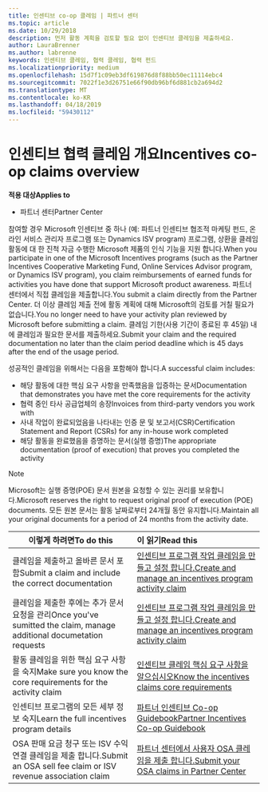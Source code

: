 ```yaml
---
title: 인센티브 co-op 클레임 | 파트너 센터
ms.topic: article
ms.date: 10/29/2018
description: 먼저 활동 계획을 검토할 필요 없이 인센티브 클레임을 제출하세요.
author: LauraBrenner
ms.author: labrenne
keywords: 인센티브 클레임, 협력 클레임, 협력 펀드
ms.localizationpriority: medium
ms.openlocfilehash: 15d7f1c09eb3df619876d8f88bb50ec11114ebc4
ms.sourcegitcommit: 7022f1e3d26751e66f90db96bf6d881cb2a694d2
ms.translationtype: MT
ms.contentlocale: ko-KR
ms.lasthandoff: 04/18/2019
ms.locfileid: "59430112"
---
```

# <a name="incentives-co-op-claims-overview"></a><span data-ttu-id="71134-104">인센티브 협력 클레임 개요</span><span class="sxs-lookup"><span data-stu-id="71134-104">Incentives co-op claims overview</span></span>

<span data-ttu-id="71134-105">**적용 대상**</span><span class="sxs-lookup"><span data-stu-id="71134-105">**Applies to**</span></span>

- <span data-ttu-id="71134-106">파트너 센터</span><span class="sxs-lookup"><span data-stu-id="71134-106">Partner Center</span></span>

<span data-ttu-id="71134-107">참여할 경우 Microsoft 인센티브 중 하나 (예: 파트너 인센티브 협조적 마케팅 펀드, 온라인 서비스 관리자 프로그램 또는 Dynamics ISV program) 프로그램, 상환을 클레임 활동에 대 한 진척 자금 수행한 Microsoft 제품의 인식 기능을 지원 합니다.</span><span class="sxs-lookup"><span data-stu-id="71134-107">When you participate in one of the Microsoft Incentives programs (such as the Partner Incentives Cooperative Marketing Fund, Online Services Advisor program, or Dynamics ISV program), you claim reimbursements of earned funds for activities you have done that support Microsoft product awareness.</span></span> <span data-ttu-id="71134-108">파트너 센터에서 직접 클레임을 제출합니다.</span><span class="sxs-lookup"><span data-stu-id="71134-108">You submit a claim directly from the Partner Center.</span></span> <span data-ttu-id="71134-109">더 이상 클레임 제출 전에 활동 계획에 대해 Microsoft의 검토를 거칠 필요가 없습니다.</span><span class="sxs-lookup"><span data-stu-id="71134-109">You no longer need to have your activity plan reviewed by Microsoft before submitting a claim.</span></span> <span data-ttu-id="71134-110">클레임 기한(사용 기간이 종료된 후 45일) 내에 클레임과 필요한 문서를 제출하세요.</span><span class="sxs-lookup"><span data-stu-id="71134-110">Submit your claim and the required documentation no later than the claim period deadline which is 45 days after the end of the usage period.</span></span> 

<span data-ttu-id="71134-111">성공적인 클레임을 위해서는 다음을 포함해야 합니다.</span><span class="sxs-lookup"><span data-stu-id="71134-111">A successful claim includes:</span></span>

- <span data-ttu-id="71134-112">해당 활동에 대한 핵심 요구 사항을 만족했음을 입증하는 문서</span><span class="sxs-lookup"><span data-stu-id="71134-112">Documentation that demonstrates you have met the core requirements for the activity</span></span>
- <span data-ttu-id="71134-113">협력 중인 타사 공급업체의 송장</span><span class="sxs-lookup"><span data-stu-id="71134-113">Invoices from third-party vendors you work with</span></span>
- <span data-ttu-id="71134-114">사내 작업이 완료되었음을 나타내는 인증 문 및 보고서(CSR)</span><span class="sxs-lookup"><span data-stu-id="71134-114">Certification Statement and Report (CSRs) for any in-house work completed</span></span>
- <span data-ttu-id="71134-115">해당 활동을 완료했음을 증명하는 문서(실행 증명)</span><span class="sxs-lookup"><span data-stu-id="71134-115">The appropriate documentation (proof of execution) that proves you completed the activity</span></span> 

>[!NOTE]
><span data-ttu-id="71134-116">Microsoft는 실행 증명(POE) 문서 원본을 요청할 수 있는 권리를 보유합니다.</span><span class="sxs-lookup"><span data-stu-id="71134-116">Microsoft reserves the right to request original proof of execution (POE) documents.</span></span> <span data-ttu-id="71134-117">모든 원본 문서는 활동 날짜로부터 24개월 동안 유지합니다.</span><span class="sxs-lookup"><span data-stu-id="71134-117">Maintain all your original documents for a period of 24 months from the activity date.</span></span> 

|<span data-ttu-id="71134-118">**이렇게 하려면**</span><span class="sxs-lookup"><span data-stu-id="71134-118">**To do this**</span></span>   |<span data-ttu-id="71134-119">**이 읽기**</span><span class="sxs-lookup"><span data-stu-id="71134-119">**Read this**</span></span>   |
|-----------------|:--------------------------------------|
|<span data-ttu-id="71134-120">클레임을 제출하고 올바른 문서 포함</span><span class="sxs-lookup"><span data-stu-id="71134-120">Submit a claim and include the correct documentation</span></span>|[<span data-ttu-id="71134-121">인센티브 프로그램 작업 클레임을 만들고 설정 합니다.</span><span class="sxs-lookup"><span data-stu-id="71134-121">Create and manage an incentives program activity claim</span></span>](create-incentives-claims.md)|
|<span data-ttu-id="71134-122">클레임을 제출한 후에는 추가 문서 요청을 관리</span><span class="sxs-lookup"><span data-stu-id="71134-122">Once you've sumitted the claim, manage additional documetation requests</span></span>|[<span data-ttu-id="71134-123">인센티브 프로그램 작업 클레임을 만들고 설정 합니다.</span><span class="sxs-lookup"><span data-stu-id="71134-123">Create and manage an incentives program activity claim</span></span>](create-incentives-claims.md)  |
|<span data-ttu-id="71134-124">활동 클레임을 위한 핵심 요구 사항을 숙지</span><span class="sxs-lookup"><span data-stu-id="71134-124">Make sure you know the core requirements for the activity claim</span></span>|[<span data-ttu-id="71134-125">인센티브 클레임 핵심 요구 사항을 알으십시오</span><span class="sxs-lookup"><span data-stu-id="71134-125">Know the incentives claims core requirements</span></span>](core-requirements.md)   |
|<span data-ttu-id="71134-126">인센티브 프로그램의 모든 세부 정보 숙지</span><span class="sxs-lookup"><span data-stu-id="71134-126">Learn the full incentives program details</span></span>|[<span data-ttu-id="71134-127">파트너 인센티브 Co-op Guidebook</span><span class="sxs-lookup"><span data-stu-id="71134-127">Partner Incentives Co-op Guidebook</span></span>](https://assets.microsoft.com/coop-guidebook.pdf)
|<span data-ttu-id="71134-128">OSA 판매 요금 청구 또는 ISV 수익 연결 클레임을 제출 합니다.</span><span class="sxs-lookup"><span data-stu-id="71134-128">Submit an OSA sell fee claim or ISV revenue association claim</span></span> |[<span data-ttu-id="71134-129">파트너 센터에서 사용자 OSA 클레임을 제출 합니다.</span><span class="sxs-lookup"><span data-stu-id="71134-129">Submit your OSA claims in Partner Center</span></span>](submit-osa-claim.md)|
                                                                                 
                                   